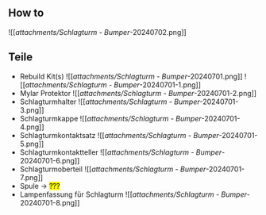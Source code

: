 ## How to
![[_attachments/Schlagturm - Bumper_-20240702.png]] 
## Teile
- Rebuild Kit(s)
	![[_attachments/Schlagturm - Bumper_-20240701.png]] ![[_attachments/Schlagturm - Bumper_-20240701-1.png]] 
- Mylar Protektor
	![[_attachments/Schlagturm - Bumper_-20240701-2.png]] 
- Schlagturmhalter
	![[_attachments/Schlagturm - Bumper_-20240701-3.png]] 
- Schlagturmkappe
	![[_attachments/Schlagturm - Bumper_-20240701-4.png]] 
- Schlagturmkontaktsatz
	![[_attachments/Schlagturm - Bumper_-20240701-5.png]] 
- Schlagturmkontaktteller
	![[_attachments/Schlagturm - Bumper_-20240701-6.png]] 
- Schlagturmoberteil
	![[_attachments/Schlagturm - Bumper_-20240701-7.png]] 
- Spule → <mark class="hltr-red">???</mark>
- Lampenfassung für Schlagturm
	![[_attachments/Schlagturm - Bumper_-20240701-8.png]] 

